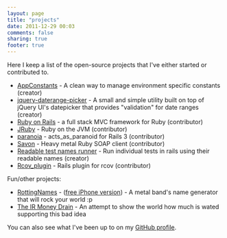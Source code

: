 ```yaml
---
layout: page
title: "projects"
date: 2011-12-29 00:03
comments: false
sharing: true
footer: true
---
```


Here I keep a list of the open-source projects that I've either started or contributed to.

- [AppConstants](http://github.com/leonardoborges/app_constants) - A clean way to manage environment specific constants (creator)
- [jquery-daterange-picker](https://github.com/leonardoborges/jquery-daterange-picker) - A small and simple utility built on top of jQuery UI's datepicker that provides "validation" for date ranges (creator)
- [Ruby on Rails](http://github.com/rails/rails/tree/master) - a full stack MVC
framework for Ruby (contributor)
- [JRuby](http://github.com/jruby/jruby/tree/master) - Ruby on the JVM (contributor)
- [paranoia](https://github.com/radar/paranoia) - acts_as_paranoid for Rails 3 (contributor)
- [Savon](http://github.com/rubiii/savon) - Heavy metal Ruby SOAP client (contributor)
- [Readable test names runner](http://github.com/leonardoborges/readable_test_names_runner/tree/maste) - Run individual tests in rails using their readable names (creator)
- [Rcov_plugin](http://github.com/commondream/rcov_plugin/tree/master) - Rails plugin for rcov (contributor)

Fun/other projects:

* [RottingNames](http://rottingnames.heroku.com/) - ([free iPhone version](http://itunes.apple.com/au/app/rottingnames/id413043377?mt=8)) - A metal band's name generator that will rock your world :p
* [The IR Money Drain](http://iemoneydrain.heroku.com/) - An attempt to show the world how much is wated supporting this bad idea

You can also see what I've been up to on my [GitHub profile](https://github.com/leonardoborges).
